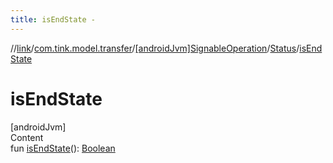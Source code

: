 ```yaml
---
title: isEndState -
---
```

//[link](../../../index.md)/[com.tink.model.transfer](../../index.md)/[[androidJvm]SignableOperation](../index.md)/[Status](index.md)/[isEndState](is-end-state.md)



# isEndState  
[androidJvm]  
Content  
fun [isEndState](is-end-state.md)(): [Boolean](https://kotlinlang.org/api/latest/jvm/stdlib/kotlin/-boolean/index.html)  



